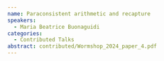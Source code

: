 ```yaml
---
name: Paraconsistent arithmetic and recapture
speakers:
  - Maria Beatrice Buonaguidi
categories:
  - Contributed Talks
abstract: contributed/Wormshop_2024_paper_4.pdf
---
```

